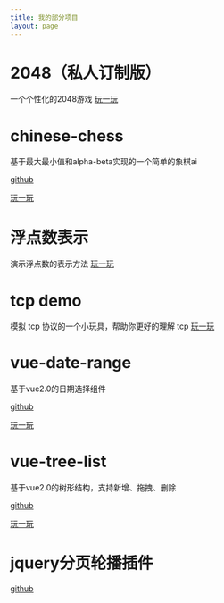 ```yaml
---
title: 我的部分项目
layout: page
---
```

# 2048（私人订制版）
一个个性化的2048游戏
[玩一玩](/game2048)

# chinese-chess
基于最大最小值和alpha-beta实现的一个简单的象棋ai

[github](https://github.com/ParadeTo/chinese-chess)

[玩一玩](/chinese-chess)

# 浮点数表示
演示浮点数的表示方法
[玩一玩](/vue-float)

# tcp demo
模拟 tcp 协议的一个小玩具，帮助你更好的理解 tcp
[玩一玩](/vue-tcp)

# vue-date-range
基于vue2.0的日期选择组件

[github](https://github.com/ParadeTo/vue-date-range)

[玩一玩](/vue-date-range)

# vue-tree-list
基于vue2.0的树形结构，支持新增、拖拽、删除

[github](https://github.com/ParadeTo/vue-tree-list)

[玩一玩](/vue-tree-list)

# jquery分页轮播插件
[github](https://github.com/ParadeTo/page-switch)
